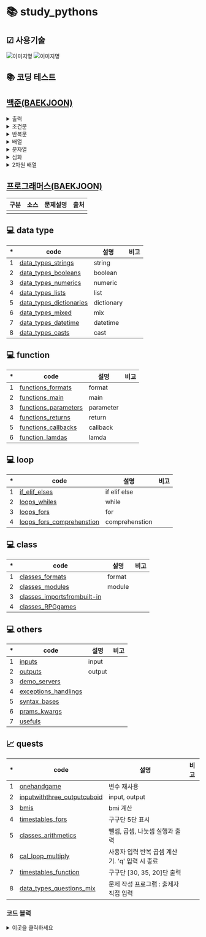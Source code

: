# 📚 study_pythons

## ☑ 사용기술
<img alt="이미지명" src ="https://img.shields.io/badge/PYTHON-3776AB.svg?&style=for-the-badge&logo=PYTHON&logoColor=white"/> <img alt="이미지명" src ="https://img.shields.io/badge/visual studio code-007ACC.svg?&style=for-the-badge&logo=visualstudiocode&logoColor=white"/>


## 📚 코딩 테스트
## [백준(BAEKJOON)](https://www.acmicpc.net/problemset)

<details> 
  <summary>출력</summary>
  <p></p>

|구분|소스|문제설명|출처|
|--|--|--|--|
|출력|[py](./docs/codingtests/2557.py)|Hello World!를 출력|[백준 2557](https://www.acmicpc.net/problem/2557)|
|출력|[py](./docs/codingtests/1000.py)|A+B를 출력|[백준 1000](https://www.acmicpc.net/problem/1000)|
|출력|[py](./docs/codingtests/1001.py)|A-B를 출력|[백준 1001](https://www.acmicpc.net/problem/1001)|
|출력|[py](./docs/codingtests/10998.py)|A×B를 출력|[백준 10998](https://www.acmicpc.net/problem/10998)|
|출력|[py](./docs/codingtests/1008.py)|A/B를 출력|[백준 1008](https://www.acmicpc.net/problem/1008)|
|출력|[py](./docs/codingtests/10869.py)|A+B, A-B, A*B, A/B, A%B를 출력|[백준 10869](https://www.acmicpc.net/problem/10869)|
|출력|[py](./docs/codingtests/10926.py)|입력 뒤에 ??!를 붙여서 출력|[백준 10926](https://www.acmicpc.net/problem/10926)|
|출력|[py](./docs/codingtests/18108.py)|불기 연도를 서기 연도로 변환한 결과를 출력|[백준 18108](https://www.acmicpc.net/problem/18108)|
|출력|[py](./docs/codingtests/10430.py)|(A+B)%C, ((A%C)+(B%C))%C, (A×B)%C, ((A%C)×(B%C))%C를 출력|[백준 10430](https://www.acmicpc.net/problem/10430)|
|출력|[py](./docs/codingtests/2588.py)|세자리 수의 곱셈 과정을 출력|[백준 2588](https://www.acmicpc.net/problem/2588)|
|출력|[py](./docs/codingtests/11382.py)|A+B+C의 값을 출력|[백준 11382](https://www.acmicpc.net/problem/11382)|
|출력|[py](./docs/codingtests/10171.py)|고양이를 출력|[백준 10171](https://www.acmicpc.net/problem/10171)|
|출력|[py](./docs/codingtests/10172.py)|개를 출력|[백준 10172](https://www.acmicpc.net/problem/10172)|
</details>

<details> 
  <summary>조건문</summary>
  <p></p>

|구분|소스|문제설명|출처|
|--|--|--|--|
|조건문|[py](./docs/codingtests/1330.py)|두 수를 비교한 결과를 출력|[백준 1330](https://www.acmicpc.net/problem/1330)|
|조건문|[py](./docs/codingtests/9498.py)|시험 성적을 출력|[백준 9498](https://www.acmicpc.net/problem/9498)|
|조건문|[py](./docs/codingtests/2753.py)|윤년을 판별하는 문제|[백준 2753](https://www.acmicpc.net/problem/2753)|
|조건문|[py](./docs/codingtests/14681.py)|점이 어느 사분면에 있는지 알아내는 문제|[백준 14681](https://www.acmicpc.net/problem/14681)|
|조건문|[py](./docs/codingtests/2884.py)|시간 계산 문제|[백준 2884](https://www.acmicpc.net/problem/2884)|
|조건문|[py](./docs/codingtests/2525.py)|범위가 더 넓은 시간 계산 문제|[백준 2525](https://www.acmicpc.net/problem/2525)|
|조건문|[py](./docs/codingtests/2480.py)|조건에 따라 상금을 계산하는 문제|[백준 2480](https://www.acmicpc.net/problem/2480)|
</details>

<details> 
  <summary>반복문</summary>
  <p></p>

|구분|소스|문제설명|출처|
|--|--|--|--|
|반복문|[py](./docs/codingtests/2739.py)|구구단을 출력|[백준 2739](https://www.acmicpc.net/problem/2739)|
|반복문|[py](./docs/codingtests/10950.py)|A+B를 여러 번 출력|[백준 10950](https://www.acmicpc.net/problem/10950)|
|반복문|[py](./docs/codingtests/8393.py)|1부터 N까지의 합을 출력|[백준 8393](https://www.acmicpc.net/problem/8393)|
|반복문|[py](./docs/codingtests/25304.py)|영수증의 총 금액을 계산하는 문제|[백준 25304](https://www.acmicpc.net/problem/25304)|
|반복문|[py](./docs/codingtests/25314.py)|N바이트 정수까지 저장할 수 있는 정수 자료형의 이름을 출력|[백준 25314](https://www.acmicpc.net/problem/25314)|
|반복문|[py](./docs/codingtests/15552.py)|빠르게 입력받고 출력|[백준 15552](https://www.acmicpc.net/problem/15552)|
|반복문|[py](./docs/codingtests/11021.py)|"Case #x: "를 출력한 다음, A+B를 출력|[백준 11021](https://www.acmicpc.net/problem/11021)|
|반복문|[py](./docs/codingtests/11022.py)|"Case #x: A + B = C" 형식으로 출력|[백준 11022](https://www.acmicpc.net/problem/11022)|
|반복문|[py](./docs/codingtests/2438.py)|첫째 줄부터 N번째 줄까지 차례대로 별을 출력|[백준 2438](https://www.acmicpc.net/problem/2438)|
|반복문|[py](./docs/codingtests/2439.py)|첫째 줄부터 N번째 줄까지 차례대로 별을 출력2|[백준 2439](https://www.acmicpc.net/problem/2439)|
|반복문|[py](./docs/codingtests/10952.py)|0 0이 들어올 때까지 A+B를 출력|[백준 10952](https://www.acmicpc.net/problem/10952)|
|반복문|[py](./docs/codingtests/10951.py)|입력이 끝날 때까지 A+B를 출력(EOF)|[백준 10951](https://www.acmicpc.net/problem/10951)|
</details>

<details> 
  <summary>배열</summary>
  <p></p>

|구분|소스|문제설명|출처|
|--|--|--|--|
|배열|[py](./docs/codingtests/10807.py)|배열을 입력받고 v를 찾는 문제|[백준 10807](https://www.acmicpc.net/problem/10807)|
|배열|[py](./docs/codingtests/10871.py)|배열을 입력받고 X보다 작은 수를 찾는 문제|[백준 10871](https://www.acmicpc.net/problem/10871)|
|배열|[py](./docs/codingtests/10818.py)|최솟값과 최댓값을 찾는 문제|[백준 10818](https://www.acmicpc.net/problem/10818)|
|배열|[py](./docs/codingtests/2562.py)|최댓값이 어디에 있는지 찾는 문제|[백준 2562](https://www.acmicpc.net/problem/2562)|
|배열|[py](./docs/codingtests/10810.py)|배열에 값을 쓰는 문제|[백준 10810](https://www.acmicpc.net/problem/10810)|
|배열|[py](./docs/codingtests/10813.py)|배열의 값을 교환하는 문제|[백준 10813](https://www.acmicpc.net/problem/10813)|
|배열|[py](./docs/codingtests/5597.py)|제출하지 않은 학생의 출석번호 중 가장 작은 것을 출력하고, 그 다음 출석번호를 출력|[백준 5597](https://www.acmicpc.net/problem/5597)|
|배열|[py](./docs/codingtests/3052.py)|배열을 활용하여 서로 다른 값의 개수를 찾는 문제|[백준 3052](https://www.acmicpc.net/problem/3052)|
|배열|[py](./docs/codingtests/10811.py)|배열을 뒤집는 문제|[백준 10811](https://www.acmicpc.net/problem/10811)|
|배열|[py](./docs/codingtests/1546.py)|평균을 조작하는 문제|[백준 1546](https://www.acmicpc.net/problem/1546)|
</details>

<details> 
  <summary>문자열</summary>
  <p></p>

|구분|소스|문제설명|출처|
|--|--|--|--|
|문자열|[py](./docs/codingtests/27866.py)|S의 i번째 글자를 출력|[백준 27866](https://www.acmicpc.net/problem/27866)|
|문자열|[py](./docs/codingtests/2743.py)|입력으로 주어진 단어의 길이를 출력|[백준 2743](https://www.acmicpc.net/problem/2743)|
|문자열|[py](./docs/codingtests/9086.py)|주어진 문자열의 첫 글자와 마지막 글자를 연속하여 출력|[백준 9086](https://www.acmicpc.net/problem/9086)|
|문자열|[py](./docs/codingtests/11654.py)|주어진 글자의 아스키 코드 값을 출력|[백준 11654](https://www.acmicpc.net/problem/11654)|
|문자열|[py](./docs/codingtests/11720.py)|주어진 숫자 N개의 합을 출력|[백준 11720](https://www.acmicpc.net/problem/11720)|
|문자열|[py](./docs/codingtests/10809.py)|한 단어에서 각 알파벳이 처음 등장하는 위치를 찾는 문제|[백준 10809](https://www.acmicpc.net/problem/10809)|
|문자열|[py](./docs/codingtests/2675.py)|각 문자를 반복하여 출력하는 문제|[백준 2675](https://www.acmicpc.net/problem/2675)|
|문자열|[py](./docs/codingtests/1152.py)|단어의 개수를 구하는 문제|[백준 1152](https://www.acmicpc.net/problem/1152)|
|문자열|[py](./docs/codingtests/2908.py)|숫자를 뒤집어서 비교하는 문제|[백준 2908](https://www.acmicpc.net/problem/2908)|
|문자열|[py](./docs/codingtests/5622.py)|규칙에 따라 문자에 대응하는 수를 출력하는 문제|[백준 5622](https://www.acmicpc.net/problem/5622)|
|문자열|[py](./docs/codingtests/11718.py)|입력받은 그대로 출력|[백준 11718](https://www.acmicpc.net/problem/11718)|
</details>

<details> 
  <summary>심화</summary>
  <p></p>

|구분|소스|문제설명|출처|
|--|--|--|--|
|심화|[py](./docs/codingtests/25083.py)|새싹을 출력|[백준 25083](https://www.acmicpc.net/problem/25083)|
|심화|[py](./docs/codingtests/3003.py)|입력에서 주어진대로 몇 개의 피스를 더하거나 빼야 되는지를 출력|[백준 3003](https://www.acmicpc.net/problem/3003)|
|심화|[py](./docs/codingtests/2444.py)|첫째 줄부터 2×N-1번째 줄까지 차례대로 별을 출력|[백준 2444](https://www.acmicpc.net/problem/2444)|
|심화|[py](./docs/codingtests/10988.py)|팰린드롬이면 1, 아니면 0을 출력|[백준 10988](https://www.acmicpc.net/problem/10988)|
|심화|[py](./docs/codingtests/1157.py)|주어진 단어에서 가장 많이 사용된 알파벳을 출력|[백준 1157](https://www.acmicpc.net/problem/1157)|
|심화|[py](./docs/codingtests/2941.py)||[백준 2941](https://www.acmicpc.net/problem/2941)|
|심화|[py](./docs/codingtests/1316.py)||[백준 1316](https://www.acmicpc.net/problem/1316)|
|심화|[py](./docs/codingtests/25206.py)||[백준 25206](https://www.acmicpc.net/problem/25206)|
</details>

<details> 
  <summary>2차원 배열</summary>
  <p></p>

|구분|소스|문제설명|출처|
|--|--|--|--|
|2차원 배열|[py](./docs/codingtests/2738.py)|행렬을 2차원 배열로 만들어 더하는 문제|[백준 2738](https://www.acmicpc.net/problem/2738)|
|2차원 배열|[py](./docs/codingtests/2566.py)|최댓값을 2차원에서 찾는 문제|[백준 2566](https://www.acmicpc.net/problem/2566)|
|2차원 배열|[py](./docs/codingtests/10798.py)|문자열의 배열을 다루는 문제|[백준 10798](https://www.acmicpc.net/problem/10798)|
|2차원 배열|[py](./docs/codingtests/2563.py)|2차원 배열을 활용하여 색종이로 평면을 덮는 문제|[백준 2563](https://www.acmicpc.net/problem/2563)|

</details>

## [프로그래머스(BAEKJOON)](https://school.programmers.co.kr/learn/challenges?order=recent&page=1&levels=1)
|구분|소스|문제설명|출처|
|--|--|--|--|
|||||


## 💻 data type
|*|code|설명|비고|
|--|--|--|--|
|1|[data_types_strings](./docs/data_types_strings.py)|string||
|2|[data_types_booleans](./docs/data_types_booleans.py)|boolean||
|3|[data_types_numerics](./docs/data_types_numerics.py)|numeric||
|4|[data_types_lists](./docs/data_types_lists.py)|list||
|5|[data_types_dictionaries](./docs/data_types_dictionaries.py)|dictionary||
|6|[data_types_mixed](./docs/data_types_mixed.py)|mix||
|7|[data_types_datetime](./docs/data_types_datetime.py)|datetime||
|8|[data_types_casts](./docs/data_types_casts.py)|cast||


## 💻 function
|*|code|설명|비고|
|--|--|--|--|
|1|[functions_formats](./docs/functions_formats.py)|format||
|2|[functions_main](./docs/functions_main.py)|main||
|3|[functions_parameters](./docs/functions_parameters.py)|parameter||
|4|[functions_returns](./docs/functions_returns.py)|return||
|5|[functions_callbacks](./docs/functions_callbacks.py)|callback||
|6|[function_lamdas](./docs/function_lamdas.py)|lamda||

## 💻 loop
|*|code|설명|비고|
|--|--|--|--|
|1|[if_elif_elses](./docs/if_elif_elses.py)|if elif else||
|2|[loops_whiles](./docs/loops_whiles.py)|while||
|3|[loops_fors](./docs/loops_fors.py)|for||
|4|[loops_fors_comprehenstion](./docs/loops_fors_comprehenstion.py)|comprehenstion||

## 💻 class
|*|code|설명|비고|
|--|--|--|--|
|1|[classes_formats](./docs/classes_formats.py)|format||
|2|[classes_modules](./docs/classes_modules.py)|module||
|3|[classes_importsfrombuilt-in](./docs/classes_importsfrombuilt-in.py)|||
|4|[classes_RPGgames](./docs/classes_RPGgames.py)|||

## 💻 others
|*|code|설명|비고|
|--|--|--|--|
|1|[inputs](./docs/inputs.py)|input||
|2|[outputs](./docs/outputs.py)|output||
|3|[demo_servers](./docs/demo_servers.py)|||
|4|[exceptions_handlings](./docs/exceptions_handlings.py)|||
|5|[syntax_bases](./docs/syntax_bases.py)|||
|6|[prams_kwargs](./docs/prams_kwargs.py)|||
|7|[usefuls](./docs/usefuls.py)|||

## 📈 quests
|*|code|설명|비고|
|--|--|--|--|
|1|[onehandgame](./docs/quests/onehandgame.py)|변수 재사용||
|2|[inputwiththree_outputcuboid](./docs/quests/inputwiththree_outputcuboid.py)|input, output||
|3|[bmis](./docs/quests/bmis.py)|bmi 계산||
|4|[timestables_fors](./docs/quests/timestables_fors.py)|구구단 5단 표시||
|5|[classes_arithmetics](./docs/quests/classes_arithmetics.py)|뺄셈, 곱셈, 나눗셈 실행과 출력||
|6|[cal_loop_multiply](./docs/quests/cal_loop_multiply.py)|사용자 입력 반복 곱셈 계산기. 'q' 입력 시 종료||
|7|[timestables_function](./docs/quests/timestables_function.py)|구구단 [30, 35, 20]단 출력||
|8|[data_types_questions_mix](./docs/quests/data_types_questions_mix.py)|문제 작성 프로그램 : 출제자 직접 입력||





### 코드 블럭
<details> 
  <summary>이곳을 클릭하세요</summary>
  <p>추가적인 정보가 여기에 표시됩니다.</p>


```
1. Python에서 변수를 선언하는 방법은? (점수: 10점)
1) var name 2) name = value 3) set name 4) name == value
-정답 :  4
2. Python에서 리스트(List)의 특징은 무엇인가요? (점수: 15점)
1) 순서가 있고 변경 가능하다, 2) 중복된 값을 가질 수 없다, 3) 원소를 추가하거나 삭제할 수 없다, 4) 정렬된 
상태로 유지된다
-정답 :  2
3. Python에서 조건문을 작성하는 방법은? (점수: 10점)
1) if-else, 2) for-in, 3) while, 4) def
-정답 :  3
4. Python에서 함수를 정의하는 방법은? (점수: 5점)
1) class, 2) def, 3) import, 4) return
-정답 :  2
—----- 결과 —-------------
응답한 내용 : 1번 4, 2번 2, 3번 3, 4번 2
당신 응답 합계 : 5점
학점은 F 입니다.
```
```
~$ python ./solving_problems_functions.py
~$ python ./solving_problems_classes.py
```
</details>
